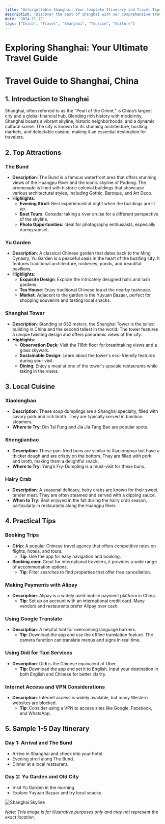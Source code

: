 ```yaml
---
title: "Unforgettable Shanghai: Your Complete Itinerary and Travel Tips"
description: "Discover the best of Shanghai with our comprehensive travel guide. Explore top attractions, savor local cuisine, and get insider tips for an unforgettable Chinese adventure."
date: "2024-11-12"
tags: ["China", "Travel", "Shanghai", "Tourism", "Culture"]
---
```


# Exploring Shanghai: Your Ultimate Travel Guide

# Travel Guide to Shanghai, China

## 1. Introduction to Shanghai
Shanghai, often referred to as the "Pearl of the Orient," is China’s largest city and a global financial hub. Blending rich history with modernity, Shanghai boasts a vibrant skyline, historic neighborhoods, and a dynamic cultural scene. The city is known for its stunning architecture, bustling markets, and delectable cuisine, making it an essential destination for travelers.

## 2. Top Attractions

### The Bund
- **Description**: The Bund is a famous waterfront area that offers stunning views of the Huangpu River and the iconic skyline of Pudong. The promenade is lined with historic colonial buildings that showcase various architectural styles, including Gothic, Baroque, and Art Deco.
- **Highlights**:
  - **Evening Stroll**: Best experienced at night when the buildings are lit up.
  - **Boat Tours**: Consider taking a river cruise for a different perspective of the skyline.
  - **Photo Opportunities**: Ideal for photography enthusiasts, especially during sunset.

### Yu Garden
- **Description**: A classical Chinese garden that dates back to the Ming Dynasty, Yu Garden is a peaceful oasis in the heart of the bustling city. It features traditional architecture, rockeries, ponds, and beautiful pavilions.
- **Highlights**:
  - **Exquisite Design**: Explore the intricately designed halls and lush gardens.
  - **Tea House**: Enjoy traditional Chinese tea at the nearby teahouse.
  - **Market**: Adjacent to the garden is the Yuyuan Bazaar, perfect for shopping souvenirs and tasting local snacks.

### Shanghai Tower
- **Description**: Standing at 632 meters, the Shanghai Tower is the tallest building in China and the second tallest in the world. The tower features a unique twisting design and offers panoramic views of the city.
- **Highlights**:
  - **Observation Deck**: Visit the 118th floor for breathtaking views and a glass skywalk.
  - **Sustainable Design**: Learn about the tower's eco-friendly features during your visit.
  - **Dining**: Enjoy a meal at one of the tower's upscale restaurants while taking in the views.

## 3. Local Cuisine

### Xiaolongbao
- **Description**: These soup dumplings are a Shanghai specialty, filled with savory pork and rich broth. They are typically served in bamboo steamers.
- **Where to Try**: Din Tai Fung and Jia Jia Tang Bao are popular spots.

### Shengjianbao
- **Description**: These pan-fried buns are similar to Xiaolongbao but have a thicker dough and are crispy on the bottom. They are filled with pork and broth, making them a delightful snack.
- **Where to Try**: Yang’s Fry-Dumpling is a must-visit for these buns.

### Hairy Crab
- **Description**: A seasonal delicacy, hairy crabs are known for their sweet, tender meat. They are often steamed and served with a dipping sauce.
- **When to Try**: Best enjoyed in the fall during the hairy crab season, particularly in restaurants along the Huangpu River.

## 4. Practical Tips

### Booking Trips
- **Ctrip**: A popular Chinese travel agency that offers competitive rates on flights, hotels, and tours.
  - **Tip**: Use the app for easy navigation and booking.
- **Booking.com**: Great for international travelers, it provides a wide range of accommodation options.
  - **Tip**: Filter searches to find properties that offer free cancellation.

### Making Payments with Alipay
- **Description**: Alipay is a widely used mobile payment platform in China.
  - **Tip**: Set up an account with an international credit card. Many vendors and restaurants prefer Alipay over cash.

### Using Google Translate
- **Description**: A helpful tool for overcoming language barriers.
  - **Tip**: Download the app and use the offline translation feature. The camera function can translate menus and signs in real time.

### Using Didi for Taxi Services
- **Description**: Didi is the Chinese equivalent of Uber.
  - **Tip**: Download the app and set it to English. Input your destination in both English and Chinese for better clarity.

### Internet Access and VPN Considerations
- **Description**: Internet access is widely available, but many Western websites are blocked.
  - **Tip**: Consider using a VPN to access sites like Google, Facebook, and WhatsApp.

## 5. Sample 1-5 Day Itinerary

### Day 1: Arrival and The Bund
- Arrive in Shanghai and check into your hotel.
- Evening stroll along The Bund.
- Dinner at a local restaurant.

### Day 2: Yu Garden and Old City
- Visit Yu Garden in the morning.
- Explore Yuyuan Bazaar and try local snacks

<img src="https://source.unsplash.com/1600x900/?Shanghai,cityscape" alt="Shanghai Skyline" loading="lazy">

*Note: This image is for illustrative purposes only and may not represent the exact location.*

